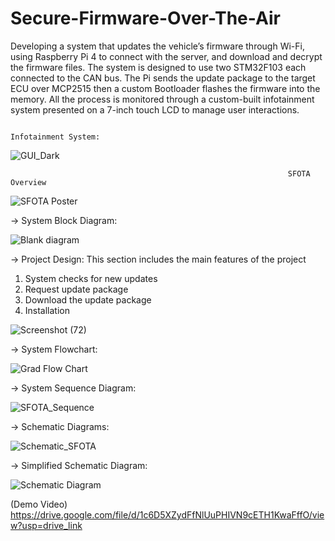 # Secure-Firmware-Over-The-Air
Developing a system that updates the vehicle’s firmware through Wi-Fi, using Raspberry Pi 4 to connect with the server, and download and decrypt the firmware files. The system is designed to use two STM32F103 each connected to the CAN bus. The Pi sends the update package to the target ECU over MCP2515 then a custom Bootloader flashes the firmware into the memory. All the process is monitored through a custom-built infotainment system presented on a 7-inch touch LCD to manage user interactions.

                                                                Infotainment System:

![GUI_Dark](https://github.com/OmarElsehity/Secure-Firmware-Over-The-Air/assets/79268813/98567d3e-7f96-4610-b32f-3358e1e81eda)

                                                                  SFOTA Overview 

                                                                
![SFOTA Poster](https://github.com/OmarElsehity/Secure-Firmware-Over-The-Air/assets/79268813/df5019dd-c95b-4937-881b-f76909021f1d)


-> System Block Diagram:

![Blank diagram](https://github.com/OmarElsehity/Secure-Firmware-Over-The-Air/assets/79268813/fc50b3ff-3bd9-4d54-916e-0fa228e39eab)

-> Project Design:
This section includes the main features of the project
1. System checks for new updates
2. Request update package
3. Download the update package
4. Installation
   
![Screenshot (72)](https://github.com/OmarElsehity/Secure-Firmware-Over-The-Air/assets/79268813/797d3ba1-b843-4fe6-a296-5508cafcffed)


-> System Flowchart:

![Grad Flow Chart](https://github.com/OmarElsehity/Secure-Firmware-Over-The-Air/assets/79268813/71b1a87d-6910-4122-86e1-fef2e2185ad7)


-> System Sequence Diagram:

![SFOTA_Sequence](https://github.com/OmarElsehity/Secure-Firmware-Over-The-Air/assets/79268813/584823f3-0ed3-4e22-af5b-d83695997183)


-> Schematic Diagrams:

![Schematic_SFOTA](https://github.com/OmarElsehity/Secure-Firmware-Over-The-Air/assets/79268813/b641026d-3e15-4886-bcfc-d5c7c1f5509f)

-> Simplified Schematic Diagram:

![Schematic Diagram](https://github.com/OmarElsehity/Secure-Firmware-Over-The-Air/assets/79268813/c9079ce9-b062-4f36-9c16-4909bf7140d7)

(Demo Video) 
https://drive.google.com/file/d/1c6D5XZydFfNlUuPHIVN9cETH1KwaFffO/view?usp=drive_link

